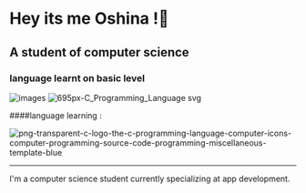 # Hey its me Oshina !👋
## A student of computer science 
### language learnt on basic level
![images](https://github.com/Oshinoko677/oshinoko677/assets/160755999/516521ed-cdd8-40d4-b2a7-12cb32e7b853)
![695px-C_Programming_Language svg](https://github.com/Oshinoko677/oshinoko677/assets/160755999/46213757-50cd-4588-b66d-e047dc2b28b6/logosize=50)

 ####language learning :
 
 ![png-transparent-c-logo-the-c-programming-language-computer-icons-computer-programming-source-code-programming-miscellaneous-template-blue](https://github.com/Oshinoko677/oshinoko677/assets/160755999/acc2f2a8-88ef-4033-8789-6fefdadeaaa4/logosize=50)

---
I'm a computer science student currently specializing at app development.

